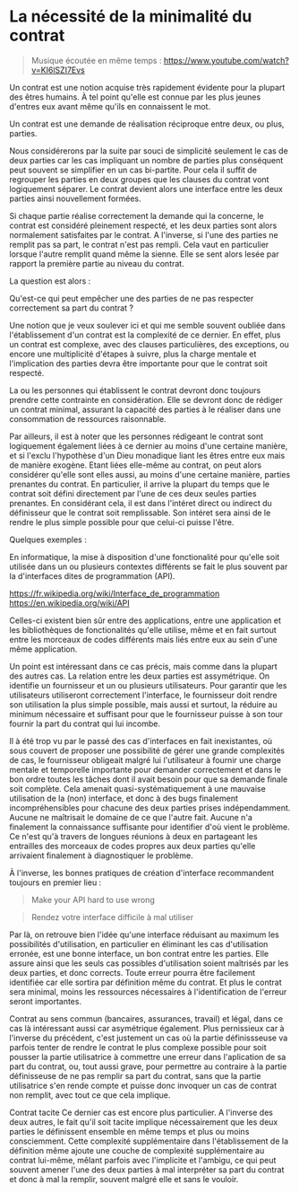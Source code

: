 # La nécessité de la minimalité du contrat

> Musique écoutée en même temps : https://www.youtube.com/watch?v=KI6lSZI7Evs

Un contrat est une notion acquise très rapidement évidente
pour la plupart des êtres humains.
À tel point qu'elle est connue
par les plus jeunes d'entres eux
avant même qu'ils en connaissent le mot.

Un contrat est une demande de réalisation réciproque entre deux, ou plus, parties.

Nous considérerons par la suite par souci de simplicité
seulement le cas de deux parties
car les cas impliquant un nombre de parties plus conséquent
peut souvent se simplifier en un cas bi-partite.
Pour cela il suffit de regrouper les parties en deux groupes 
que les clauses du contrat vont logiquement séparer.
Le contrat devient alors une interface entre les deux parties ainsi nouvellement formées.

Si chaque partie réalise correctement la demande qui la concerne,
le contrat est considéré pleinement respecté,
et les deux parties sont alors normalement satisfaites
par le contrat.
A l'inverse, si l'une des parties ne remplit pas sa part,
le contrat n'est pas rempli.
Cela vaut en particulier 
lorsque l'autre remplit quand même la sienne.
Elle se sent alors lesée par rapport la première partie
au niveau du contrat.

La question est alors :

Qu'est-ce qui peut empêcher une des parties
de ne pas respecter correctement sa part du contrat ?

Une notion que je veux soulever ici
et qui me semble souvent oubliée
dans l'établissement d'un contrat
est la complexité de ce dernier.
En effet, plus un contrat est complexe,
avec des clauses particulières, des exceptions,
ou encore une multiplicité d'étapes à suivre,
plus la charge mentale et l'implication des parties
devra être importante
pour que le contrat soit respecté.

La ou les personnes qui établissent le contrat
devront donc toujours
prendre cette contrainte en considération.
Elle se devront donc de rédiger un contrat minimal,
assurant la capacité des parties à le réaliser
dans une consommation de ressources raisonnable.

Par ailleurs, il est à noter
que les personnes rédigeant le contrat
sont logiquement également liées à ce dernier
au moins d'une certaine manière,
et si l'exclu l'hypothèse d'un Dieu monadique
liant les êtres entre eux mais de manière exogène.
Etant liées elle-même au contrat,
on peut alors considérer qu'elle sont elles aussi,
au moins d'une certaine manière,
parties prenantes du contrat.
En particulier, il arrive la plupart du temps
que le contrat soit défini directement
par l'une de ces deux seules parties prenantes.
En considérant cela,
il est dans l'intéret direct ou indirect du définisseur
que le contrat soit remplissable.
Son intéret sera ainsi de le rendre le plus simple possible
pour que celui-ci puisse l'être.

Quelques exemples :

En informatique, la mise à disposition d'une fonctionalité
pour qu'elle soit utilisée
dans un ou plusieurs contextes différents
se fait le plus souvent
par la d'interfaces dites de programmation (API).

https://fr.wikipedia.org/wiki/Interface_de_programmation
https://en.wikipedia.org/wiki/API

Celles-ci existent bien sûr entre des applications,
entre une application et les bibliothèques de fonctionalités
qu'elle utilise,
même et en fait surtout
entre les morceaux de codes différents mais liés entre eux
au sein d'une même application.

Un point est intéressant dans ce cas précis,
mais comme dans la plupart des autres cas.
La relation entre les deux parties est assymétrique.
On identifie un fournisseur et un ou plusieurs utilisateurs.
Pour garantir
que les utilisateurs utiliseront correctement l'interface,
le fournisseur doit rendre son utilisation
la plus simple possible,
mais aussi et surtout,
la réduire au minimum nécessaire et suffisant
pour que le fournisseur puisse à son tour
fournir la part du contrat qui lui incombe.

Il à été trop vu par le passé
des cas d'interfaces en fait inexistantes,
où sous couvert de proposer une possibilité
de gérer une grande complexités de cas,
le fournisseur obligeait malgré lui l'utilisateur
à fournir une charge mentale et temporelle importante
pour demander correctement et dans le bon ordre
toutes les tâches dont il avait besoin
pour que sa demande finale soit complète.
Cela amenait quasi-systématiquement
à une mauvaise utilisation de la (non) interface,
et donc à des bugs finalement incompréhensibles
pour chacune des deux parties prises indépendamment.
Aucune ne maîtrisait le domaine de ce que l'autre fait.
Aucune n'a finalement la connaissance suffisante pour identifier d'où vient le problème. Ce n'est qu'à travers de longues réunions à deux
en partageant les entrailles des morceaux de codes
propres aux deux parties
qu'elle arrivaient finalement
à diagnostiquer le problème.

À l'inverse, les bonnes pratiques de création d'interface
recommandent toujours en premier lieu :

> Make your API hard to use wrong

> Rendez votre interface difficile à mal utiliser

Par là, on retrouve bien l'idée
qu'une interface réduisant au maximum
les possibilités d'utilisation,
en particulier en éliminant les cas d'utilisation erronée,
est une bonne interface, un bon contrat entre les parties.
Elle assure ainsi que les seuls cas possibles d'utilisation
soient maîtrisés par les deux parties, et donc corrects.
Toute erreur pourra être facilement identifiée
car elle sortira par définition même du contrat.
Et plus le contrat sera minimal,
moins les ressources nécessaires
à l'identification de l'erreur
seront importantes.

Contrat au sens commun (bancaires, assurances, travail)
et légal,
dans ce cas là intéressant aussi car asymétrique également. 
Plus pernissieux car à l'inverse du précédent,
c'est justement un cas où la partie définissseuse
va parfois tenter de rendre le contrat
le plus complexe possible
pour soit pousser la partie utilisatrice
à commettre une erreur
dans l'aplication de sa part du contrat,
ou, tout aussi grave,
pour permettre au contraire à la partie définisseuse
de ne pas remplir sa part du contrat,
sans que la partie utilisatrice s'en rende compte
et puisse donc invoquer un cas de contrat non remplit,
avec tout ce que cela implique.


Contrat tacite
Ce dernier cas est encore plus particulier.
A l'inverse des deux autres,
le fait qu'il soit tacite
implique nécessairement que les deux parties le définissent
ensemble en même temps
et plus ou moins consciemment.
Cette complexité supplémentaire dans l'établissement
de la définition même
ajoute une couche de complexité supplémentaire
au contrat lui-même,
mêlant parfois avec l'implicite et l'ambigu,
ce qui peut souvent amener l'une des deux parties
à mal interpréter sa part du contrat
et donc à mal la remplir,
souvent malgré elle et sans le vouloir. 



